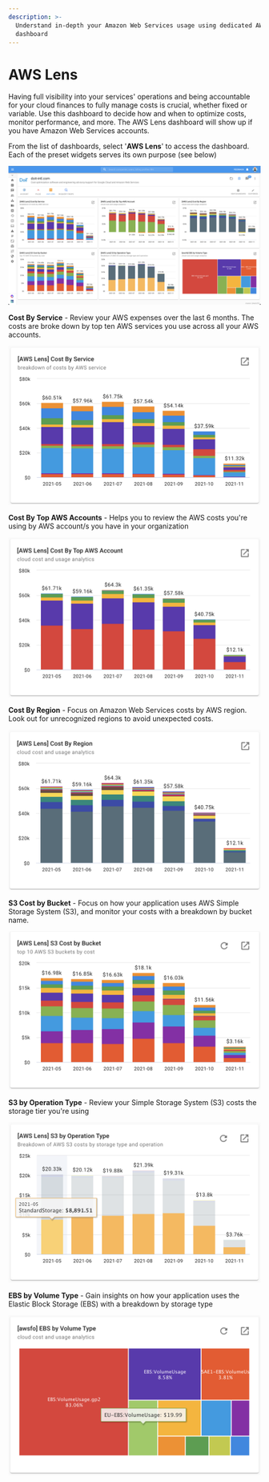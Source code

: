 ```yaml
---
description: >-
  Understand in-depth your Amazon Web Services usage using dedicated AWS Lens
  dashboard
---
```


# AWS Lens

Having full visibility into your services' operations and being accountable for your cloud finances to fully manage costs is crucial, whether fixed or variable. Use this dashboard to decide how and when to optimize costs, monitor performance, and more. The AWS Lens dashboard will show up if you have Amazon Web Services accounts.

From the list of dashboards, select '**AWS Lens**' to access the dashboard. Each of the preset  widgets serves its own purpose (see below)

![AWS Lens Dashboard](<../.gitbook/assets/image (11).png>)

**Cost By Service** - Review your AWS expenses over the last 6 months. The costs are broke down by top ten AWS services you use across all your AWS accounts.

![](<../.gitbook/assets/image (58).png>)

**Cost By Top AWS Accounts** - Helps you to review the AWS costs you're using by AWS account/s you have in your organization

![](<../.gitbook/assets/image (5).png>)

**Cost By Region** - Focus on Amazon Web Services costs by AWS region. Look out for unrecognized regions to avoid unexpected costs.

![](<../.gitbook/assets/image (50).png>)

**S3 Cost by Bucket** - Focus on how your application uses AWS Simple Storage System (S3), and monitor your costs with a breakdown by bucket name.

![](<../.gitbook/assets/image (99).png>)

**S3 by Operation Type** - Review your Simple Storage System (S3) costs the storage tier you're using

![](<../.gitbook/assets/image (38).png>)

**EBS by Volume Type** - Gain insights on how your application uses the Elastic Block Storage (EBS)  with a breakdown by storage type

![](<../.gitbook/assets/image (92).png>)
